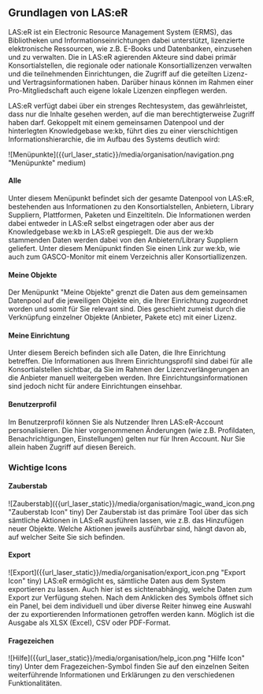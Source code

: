 ## Grundlagen von LAS:eR

LAS:eR ist ein Electronic Resource Management System (ERMS), das Bibliotheken und Informationseinrichtungen dabei unterstützt, lizenzierte elektronische Ressourcen, wie z.B. E-Books und Datenbanken, einzusehen und zu verwalten. 
Die in LAS:eR agierenden Akteure sind dabei primär Konsortialstellen, die regionale oder nationale Konsortiallizenzen verwalten und die teilnehmenden Einrichtungen, die Zugriff auf die geteilten Lizenz- und Vertragsinformationen haben. Darüber hinaus können im Rahmen einer Pro-Mitgliedschaft auch eigene lokale Lizenzen einpflegen werden.

LAS:eR verfügt dabei über ein strenges Rechtesystem, das gewährleistet, dass nur die Inhalte gesehen werden, auf die man berechtigterweise Zugriff haben darf. 
Gekoppelt mit einem gemeinsamen Datenpool und der hinterlegten Knowledgebase we:kb, führt dies zu einer vierschichtigen Informationshierarchie, die im Aufbau des Systems deutlich wird:

![Menüpunkte]({{url_laser_static}}/media/organisation/navigation.png "Menüpunkte" medium)


#### Alle

Unter diesem Menüpunkt befindet sich der gesamte Datenpool von LAS:eR, bestehenden aus Informationen zu den Konsortialstellen, Anbietern, Library Suppliern, Plattformen, Paketen und Einzeltiteln. Die Informationen werden dabei entweder in LAS:eR selbst eingetragen oder aber aus der Knowledgebase we:kb in LAS:eR gespiegelt.
Die aus der we:kb stammenden Daten werden dabei von den Anbietern/Library Suppliern geliefert. Unter diesem Menüpunkt finden Sie einen Link zur we:kb, wie auch zum GASCO-Monitor mit einem Verzeichnis aller Konsortiallizenzen.

#### Meine Objekte

Der Menüpunkt "Meine Objekte" grenzt die Daten aus dem gemeinsamen Datenpool auf die jeweiligen Objekte ein, die Ihrer Einrichtung zugeordnet worden und somit für Sie relevant sind. Dies geschieht zumeist durch die Verknüpfung einzelner Objekte (Anbieter, Pakete etc) mit einer Lizenz. 

#### Meine Einrichtung

Unter diesem Bereich befinden sich alle Daten, die Ihre Einrichtung betreffen. Die Informationen aus Ihrem Einrichtungsprofil sind dabei für alle Konsortialstellen sichtbar, da Sie im Rahmen der Lizenzverlängerungen an die Anbieter manuell weitergeben werden. Ihre Einrichtungsinformationen sind jedoch nicht für andere Einrichtungen einsehbar. 

#### Benutzerprofil

Im Benutzerprofil können Sie als Nutzender Ihren LAS:eR-Account personalisieren. Die hier vorgenommenen Änderungen (wie z.B. Profildaten, Benachrichtigungen, Einstellungen) gelten nur für Ihren Account. Nur Sie allein haben Zugriff auf diesen Bereich. 




### Wichtige Icons

#### Zauberstab
![Zauberstab]({{url_laser_static}}/media/organisation/magic_wand_icon.png "Zauberstab Icon" tiny)
Der Zauberstab ist das primäre Tool über das sich sämtliche Aktionen in LAS:eR ausführen lassen, wie z.B. das Hinzufügen neuer Objekte. Welche Aktionen jeweils ausführbar sind, hängt davon ab, auf welcher Seite Sie sich befinden.
  
#### Export
![Export]({{url_laser_static}}/media/organisation/export_icon.png "Export Icon" tiny)
LAS:eR ermöglicht es, sämtliche Daten aus dem System exportieren zu lassen. Auch hier ist es sichtenabhängig, welche Daten zum Export zur Verfügung stehen.
Nach dem Anklicken des Symbols öffnet sich ein Panel, bei dem individuell und über diverse Reiter hinweg eine Auswahl der zu exportierenden Informationen getroffen werden kann. Möglich ist die Ausgabe als XLSX (Excel), CSV oder PDF-Format.


#### Fragezeichen
![Hilfe]({{url_laser_static}}/media/organisation/help_icon.png "Hilfe Icon" tiny)
Unter dem Fragezeichen-Symbol finden Sie auf den einzelnen Seiten weiterführende Informationen und Erklärungen zu den verschiedenen Funktionalitäten. 

  
